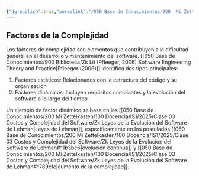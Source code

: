 ```yaml
---
{"dg-publish":true,"permalink":"/050 Base de Conocimientos/200  Mi Zettelkasten/100 Docencia/IS1/2025/Clase 03 Costos y Complejidad del Software/Zk Factores de la Complejidad/","tags":["digitalGarden","complejidad"]}
---
```


## Factores de la Complejidad
Los factores de complejidad son elementos que contribuyen a la dificultad general en el desarrollo y mantenimiento del software. [[050 Base de Conocimientos/900 Biblioteca/Zk Lit (Pfleeger, 2006) Software Engineering Theory and Practice\|Pfleeger (2006)]] identifica dos tipos principales:

1. Factores estáticos: Relacionados con la estructura del código y su organización
2. Factores dinámicos: Incluyen requisitos cambiantes y la evolución del software a lo largo del tiempo

Un ejemplo de factor dinámico se basa en las [[050 Base de Conocimientos/200  Mi Zettelkasten/100 Docencia/IS1/2025/Clase 03 Costos y Complejidad del Software/Zk Leyes de la Evolución del Software de Lehman\|Leyes de Lehman]], específicamente en los postulados [[050 Base de Conocimientos/200  Mi Zettelkasten/100 Docencia/IS1/2025/Clase 03 Costos y Complejidad del Software/Zk Leyes de la Evolución del Software de Lehman#^1b3bc6\|evolución continua]] y [[050 Base de Conocimientos/200  Mi Zettelkasten/100 Docencia/IS1/2025/Clase 03 Costos y Complejidad del Software/Zk Leyes de la Evolución del Software de Lehman#^789cfc\|aumento de la complejidad]].
